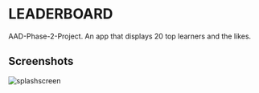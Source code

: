 # LEADERBOARD
AAD-Phase-2-Project. An app that displays 20 top learners and the likes.

## Screenshots

![splashscreen](https://github.com/peculiaruc/LEADERBOARD/issues/1#issue-698343983)


